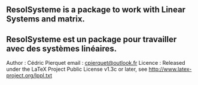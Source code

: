 ResolSysteme is a package to work with Linear Systems and matrix.
-------------------------------------------------------------------------
ResolSysteme est un package pour travailler avec des systèmes linéaires.
-------------------------------------------------------------------------
Author : Cédric Pierquet
email : cpierquet@outlook.fr
Licence : Released under the LaTeX Project Public License v1.3c or later, see http://www.latex-project.org/lppl.txt